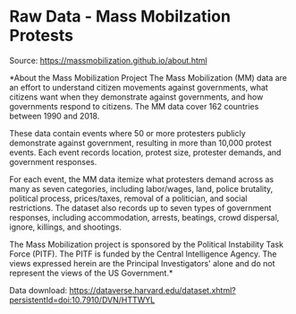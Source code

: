 # Raw Data - Mass Mobilzation Protests

Source: https://massmobilization.github.io/about.html

*About the Mass Mobilization Project
The Mass Mobilization (MM) data are an effort to understand citizen movements against governments, what citizens want when they demonstrate against governments, and how governments respond to citizens. The MM data cover 162 countries between 1990 and 2018.

These data contain events where 50 or more protesters publicly demonstrate against government, resulting in more than 10,000 protest events. Each event records location, protest size, protester demands, and government responses.

For each event, the MM data itemize what protesters demand across as many as seven categories, including labor/wages, land, police brutality, political process, prices/taxes, removal of a politician, and social restrictions. The dataset also records up to seven types of government responses, including accommodation, arrests, beatings, crowd dispersal, ignore, killings, and shootings.

The Mass Mobilization project is sponsored by the Political Instability Task Force (PITF). The PITF is funded by the Central Intelligence Agency. The views expressed herein are the Principal Investigators' alone and do not represent the views of the US Government.*


Data download: https://dataverse.harvard.edu/dataset.xhtml?persistentId=doi:10.7910/DVN/HTTWYL